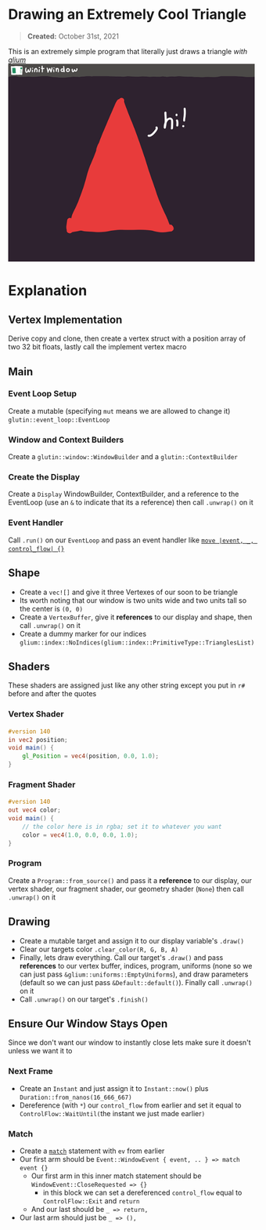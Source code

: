 # Drawing an Extremely Cool Triangle 
> **Created:** October 31st, 2021

This is an extremely simple program that literally just draws a triangle *with [glium](https://glium.github.io/glium/book/)*
![Stylized Window](./stylized-window.png)

# Explanation
## Vertex Implementation
Derive copy and clone, then create a vertex struct with a position array of two 32 bit floats, lastly call the implement vertex macro

## Main
### Event Loop Setup
Create a mutable (specifying `mut` means we are allowed to change it) `glutin::event_loop::EventLoop`

### Window and Context Builders
Create a `glutin::window::WindowBuilder` and a `glutin::ContextBuilder` 

### Create the Display
Create a `Display` WindowBuilder, ContextBuilder, and a reference to the EventLoop (use an `&` to indicate that its a reference) then call `.unwrap()` on it

### Event Handler
Call `.run()` on our `EventLoop` and pass an event handler like [`move |event, _, control_flow| {}`](https://doc.rust-lang.org/std/keyword.move.html)

## Shape
- Create a `vec![]` and give it three Vertexes of our soon to be triangle
- Its worth noting that our window is two units wide and two units tall so the center is `(0, 0)`
- Create a `VertexBuffer`, give it **references** to our display and shape, then call `.unwrap()` on it
- Create a dummy marker for our indices `glium::index::NoIndices(glium::index::PrimitiveType::TrianglesList)`

## Shaders
These shaders are assigned just like any other string except you put in `r#` before and after the quotes
### Vertex Shader
```glsl
#version 140
in vec2 position;
void main() {
    gl_Position = vec4(position, 0.0, 1.0);
}
```
### Fragment Shader
```glsl
#version 140
out vec4 color;
void main() {
    // the color here is in rgba; set it to whatever you want
    color = vec4(1.0, 0.0, 0.0, 1.0);
}
```

### Program
Create a `Program::from_source()` and pass it a **reference** to our display, our vertex shader, our fragment shader, our geometry shader (`None`) then call `.unwrap()` on it


## Drawing
- Create a mutable target and assign it to our display variable's `.draw()`
- Clear our targets color `.clear_color(R, G, B, A)`
- Finally, lets draw everything. Call our target's `.draw()` and pass **references** to our vertex buffer, indices, program, uniforms (none so we can just pass `&glium::uniforms::EmptyUniforms`), and draw parameters (default so we can just pass `&Default::default()`). Finally call `.unwrap()` on it
- Call `.unwrap()` on our target's `.finish()`

## Ensure Our Window Stays Open
Since we don't want our window to instantly close lets make sure it doesn't unless we want it to

### Next Frame
- Create an `Instant` and just assign it to `Instant::now()` plus ` Duration::from_nanos(16_666_667)`
- Dereference (with `*`) our `control_flow` from earlier and set it equal to `ControlFlow::WaitUntil(`the instant we just made earlier`)`
### Match
- Create a [`match`](https://doc.rust-lang.org/rust-by-example/flow_control/match.html) statement with `ev` from earlier
- Our first arm should be `Event::WindowEvent { event, .. } => match event {}`
    - Our first arm in this inner match statement should be `WindowEvent::CloseRequested => {}`
        - in this block we can set a dereferenced `control_flow` equal to `ControlFlow::Exit` and `return`
    -  And our last should be `_ => return,`
- Our last arm should just be `_ => (),`
